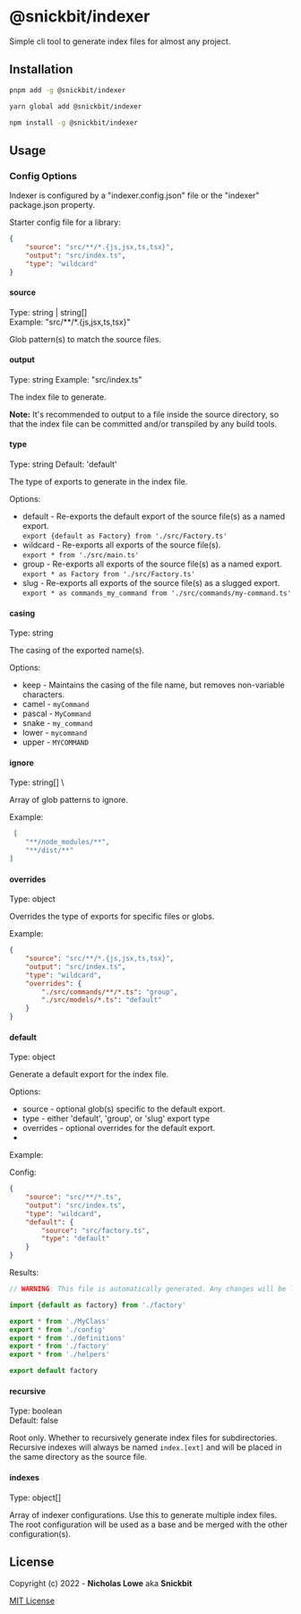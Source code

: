 # @snickbit/indexer

Simple cli tool to generate index files for almost any project.

## Installation

```bash
pnpm add -g @snickbit/indexer
```

```bash
yarn global add @snickbit/indexer
```

```bash
npm install -g @snickbit/indexer
```

## Usage

### Config Options

Indexer is configured by a "indexer.config.json" file or the "indexer" package.json property.

Starter config file for a library:

```json
{
	"source": "src/**/*.{js,jsx,ts,tsx}",
	"output": "src/index.ts",
	"type": "wildcard"
}
```

#### source

Type: string | string[] \
Example: "src/**/*.{js,jsx,ts,tsx}"

Glob pattern(s) to match the source files.

#### output

Type: string
Example: "src/index.ts"

The index file to generate.

**Note:** It's recommended to output to a file inside the source directory, so that the index file can be committed and/or transpiled by any build tools.

#### type

Type: string
Default: 'default'

The type of exports to generate in the index file.

Options:

- default - Re-exports the default export of the source file(s) as a named export. \
  `export {default as Factory} from './src/Factory.ts'`
- wildcard - Re-exports all exports of the source file(s). \
  `export * from './src/main.ts'`
- group - Re-exports all exports of the source file(s) as a named export. \
  `export * as Factory from './src/Factory.ts'`
- slug - Re-exports all exports of the source file(s) as a slugged export. \
  `export * as commands_my_command from './src/commands/my-command.ts'`

#### casing

Type: string

The casing of the exported name(s).

Options:

- keep - Maintains the casing of the file name, but removes non-variable characters.
- camel - `myCommand`
- pascal - `MyCommand`
- snake - `my_command`
- lower - `mycommand`
- upper - `MYCOMMAND`

#### ignore

Type: string[] \

Array of glob patterns to ignore.

Example:

```json
 [
	"**/node_modules/**",
	"**/dist/**"
]
```

#### overrides

Type: object

Overrides the type of exports for specific files or globs.

Example:

```json
{
	"source": "src/**/*.{js,jsx,ts,tsx}",
	"output": "src/index.ts",
	"type": "wildcard",
	"overrides": {
		"./src/commands/**/*.ts": "group",
		"./src/models/*.ts": "default"
	}
}
```

#### default

Type: object

Generate a default export for the index file.

Options:
- source - optional glob(s) specific to the default export.
- type - either 'default', 'group', or 'slug' export type
- overrides - optional overrides for the default export.
- 
Example:

Config: 
```json
{
	"source": "src/**/*.ts",
	"output": "src/index.ts",
	"type": "wildcard",
	"default": {
		"source": "src/factory.ts",
		"type": "default"
	}
}
```

Results: 

```js
// WARNING: This file is automatically generated. Any changes will be lost the next time the generator is run.

import {default as factory} from './factory'

export * from './MyClass'
export * from './config'
export * from './definitions'
export * from './factory'
export * from './helpers'

export default factory
```

#### recursive

Type: boolean \
Default: false

Root only. Whether to recursively generate index files for subdirectories. Recursive indexes will always be named `index.[ext]` and will be placed in the same directory as the source file.

#### indexes

Type: object[]

Array of indexer configurations. Use this to generate multiple index files. The root configuration will be used as a base and be merged with the other configuration(s).


## License

Copyright (c) 2022 - **Nicholas Lowe** aka **Snickbit**

[MIT License](https://github.com/snickbit/indexer/blob/main/LICENSE)
